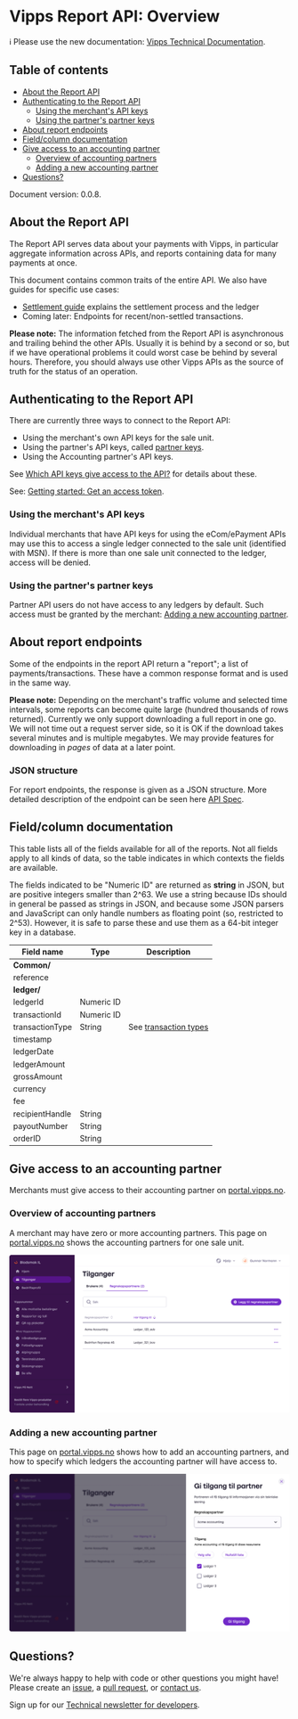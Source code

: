 <!-- START_METADATA
---
title: "API Guide: Overview"
sidebar_position: 3
---
END_METADATA -->

# Vipps Report API: Overview

<!-- START_COMMENT -->

ℹ️ Please use the new documentation:
[Vipps Technical Documentation](https://vippsas.github.io/vipps-developer-docs/).

<!-- END_COMMENT -->

<!-- START_TOC -->

## Table of contents

* [About the Report API](#about-the-report-api)
* [Authenticating to the Report API](#authenticating-to-the-report-api)
  * [Using the merchant's API keys](#using-the-merchants-api-keys)
  * [Using the partner's partner keys](#using-the-partners-partner-keys)
* [About report endpoints](#about-report-endpoints)
* [Field/column documentation](#fieldcolumn-documentation)
* [Give access to an accounting partner](#give-access-to-an-accounting-partner)
  * [Overview of accounting partners](#overview-of-accounting-partners)
  * [Adding a new accounting partner](#adding-a-new-accounting-partner)
* [Questions?](#questions)

<!-- END_TOC -->

Document version: 0.0.8.

## About the Report API

The Report API serves data about your payments with Vipps, in particular
aggregate information across APIs, and reports containing data for many
payments at once.

This document contains common traits of the entire API.
We also have guides for specific use cases:

* [Settlement guide](vipps-report-api-settlement-guide.md) explains the settlement process and the ledger
* Coming later: Endpoints for recent/non-settled transactions.

**Please note:** The information fetched from the Report API is
asynchronous and trailing behind the other APIs. Usually it is behind
by a second or so, but if we have operational problems it could worst
case be behind by several hours. Therefore, you should always use other
Vipps APIs as the source of truth for the status of an operation.

## Authenticating to the Report API

There are currently three ways to connect to the Report API:

* Using the merchant's own API keys for the sale unit.
* Using the partner's API keys, called
  [partner keys](https://vippsas.github.io/vipps-developer-docs/docs/vipps-partner/partner-keys).
* Using the Accounting partner's API keys.

See
[Which API keys give access to the API?](vipps-report-api-faq.md#which-api-keys-give-access-to-the-api)
for details about these.

See:
[Getting started: Get an access token](https://vippsas.github.io/vipps-developer-docs/docs/vipps-developers/vipps-getting-started#get-an-access-token).

### Using the merchant's API keys

Individual merchants that have API keys
for using the eCom/ePayment APIs may use this to access a single
ledger connected to the sale unit (identified with MSN). If there
is more than one sale unit connected to the ledger, access will be denied.

### Using the partner's partner keys

Partner API users do not have access to any ledgers by default. Such
access must be granted by the merchant:
[Adding a new accounting partner](#adding-a-new-accounting-partner).

## About report endpoints

Some of the endpoints in the report API return a "report"; a list of
payments/transactions. These have a common response format and is
used in the same way.

**Please note:** Depending on the merchant's traffic volume and
selected time intervals, some reports can become quite large
(hundred thousands of rows returned). Currently we only support
downloading a full report in one go. We will not time out a
request server side, so it is OK if the download takes several
minutes and is multiple megabytes. We may provide features
for downloading in *pages* of data at a later point.

### JSON structure

For report endpoints, the response is given as a JSON structure.
More detailed description of the endpoint can be seen here
[API Spec](https://vippsas.github.io/vipps-developer-docs/api/report).

## Field/column documentation

This table lists all of the fields available for
all of the reports. Not all fields apply to all kinds of data, so the
table indicates in which contexts the fields are available.

The fields indicated to be "Numeric ID" are returned as **string** in JSON,
but are positive integers smaller than 2^63.
We use a string because IDs should in general
be passed as strings in JSON, and because some JSON parsers and JavaScript
can only handle numbers as floating point (so, restricted to 2^53). However,
it is safe to parse these and use them as a 64-bit integer key in a database.

| Field name      | Type       | Description                                                                     |
|-----------------|------------|---------------------------------------------------------------------------------|
| **Common/**     |            |                                                                                 |
| reference       |            |                                                                                 |
| **ledger/**     |            |                                                                                 |
| ledgerId        | Numeric ID |                                                                                 |
| transactionId   | Numeric ID |                                                                                 |
| transactionType | String     | See [transaction types](vipps-report-api-settlement-guide.md#transaction-types) |
| timestamp       |            |                                                                                 |
| ledgerDate      |            |                                                                                 |
| ledgerAmount    |            |                                                                                 |
| grossAmount     |            |                                                                                 |
| currency        |            |                                                                                 |
| fee             |            |                                                                                 |
| recipientHandle | String     |                                                                                 |
| payoutNumber    | String     |                                                                                 |
| orderID         | String     |                                                                                 |

## Give access to an accounting partner

Merchants must give access to their accounting partner on
[portal.vipps.no](https://portal.vipps.no).

### Overview of accounting partners

A merchant may have zero or more accounting partners. This page on
[portal.vipps.no](https://portal.vipps.no)
shows the accounting partners for one sale unit.

![Overview over accounting-partners](./images/portal-regnskapspartnere-oversikt.png "Accounting Partners overview")

### Adding a new accounting partner

This page on
[portal.vipps.no](https://portal.vipps.no)
shows how to add an accounting partners, and how to specify which ledgers the
accounting partner will have access to.

![Add a new accounting-partner](./images/portal-regnskapspartnere-legg-til.png "Add a new accounting partner")

## Questions?

We're always happy to help with code or other questions you might have!
Please create an [issue](https://github.com/vippsas/vipps-report-api/issues),
a [pull request](https://github.com/vippsas/vipps-report-api/pulls),
or [contact us](https://vippsas.github.io/vipps-developer-docs/docs/vipps-developers/contact).

Sign up for our [Technical newsletter for developers](https://vippsas.github.io/vipps-developer-docs/docs/vipps-developers/newsletters).
